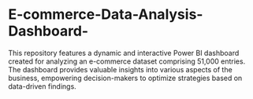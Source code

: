 # E-commerce-Data-Analysis-Dashboard-
This repository features a dynamic and interactive Power BI dashboard created for analyzing an e-commerce dataset comprising 51,000 entries. The dashboard provides valuable insights into various aspects of the business, empowering decision-makers to optimize strategies based on data-driven findings.
